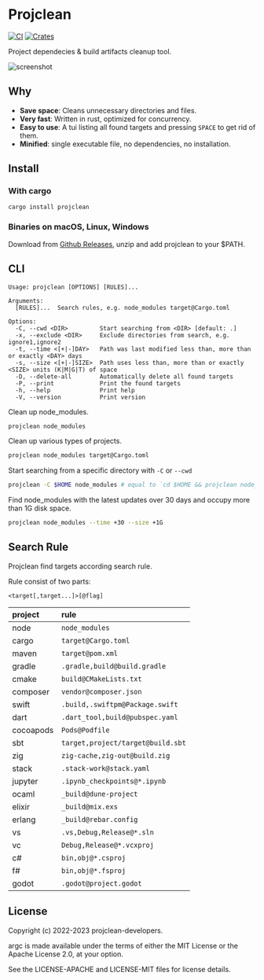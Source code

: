 # Projclean

[![CI](https://github.com/sigoden/projclean/actions/workflows/ci.yaml/badge.svg)](https://github.com/sigoden/projclean/actions/workflows/ci.yaml)
[![Crates](https://img.shields.io/crates/v/projclean.svg)](https://crates.io/crates/projclean)

Project dependecies & build artifacts cleanup tool.

![screenshot](https://github.com/sigoden/projclean/assets/4012553/a875c5f2-e87e-4b74-a48e-3636024d31eb)

## Why

- **Save space**: Cleans unnecessary directories and files.
- **Very fast**: Written in rust, optimized for concurrency.
- **Easy to use**: A tui listing all found targets and pressing `SPACE` to get rid of them.
- **Minified**: single executable file, no dependencies, no installation.

## Install

### With cargo

```
cargo install projclean
```

### Binaries on macOS, Linux, Windows

Download from [Github Releases](https://github.com/sigoden/projclean/releases), unzip and add projclean to your $PATH.

## CLI

```
Usage: projclean [OPTIONS] [RULES]...

Arguments:
  [RULES]...  Search rules, e.g. node_modules target@Cargo.toml

Options:
  -C, --cwd <DIR>         Start searching from <DIR> [default: .]
  -x, --exclude <DIR>     Exclude directories from search, e.g. ignore1,ignore2
  -t, --time <[+|-]DAY>   Path was last modified less than, more than or exactly <DAY> days
  -s, --size <[+|-]SIZE>  Path uses less than, more than or exactly <SIZE> units (K|M|G|T) of space
  -D, --delete-all        Automatically delete all found targets
  -P, --print             Print the found targets
  -h, --help              Print help
  -V, --version           Print version
```

Clean up node_modules.

```sh
projclean node_modules
```

Clean up various types of projects.

```sh
projclean node_modules target@Cargo.toml
```

Start searching from a specific directory with `-C` or `--cwd`

```sh
projclean -C $HOME node_modules # equal to `cd $HOME && projclean node_modules`
```

Find node_modules with the latest updates over 30 days and occupy more than 1G disk space.
```sh
projclean node_modules --time +30 --size +1G
```

## Search Rule

Projclean find targets according search rule.

Rule consist of two parts:

```
<target[,target...]>[@flag]
```

| project   | rule                              |
| :-------- | :-------------------------------- |
| node      | `node_modules`                    |
| cargo     | `target@Cargo.toml`               |
| maven     | `target@pom.xml`                  |
| gradle    | `.gradle,build@build.gradle`      |
| cmake     | `build@CMakeLists.txt`            |
| composer  | `vendor@composer.json`            |
| swift     | `.build,.swiftpm@Package.swift`   |
| dart      | `.dart_tool,build@pubspec.yaml`   |
| cocoapods | `Pods@Podfile`                    |
| sbt       | `target,project/target@build.sbt` |
| zig       | `zig-cache,zig-out@build.zig`     |
| stack     | `.stack-work@stack.yaml`          |
| jupyter   | `.ipynb_checkpoints@*.ipynb`      |
| ocaml     | `_build@dune-project`             |
| elixir    | `_build@mix.exs`                  |
| erlang    | `_build@rebar.config`             |
| vs        | `.vs,Debug,Release@*.sln`         |
| vc        | `Debug,Release@*.vcxproj`         |
| c#        | `bin,obj@*.csproj`                |
| f#        | `bin,obj@*.fsproj`                |
| godot     | `.godot@project.godot`            |

## License

Copyright (c) 2022-2023 projclean-developers.

argc is made available under the terms of either the MIT License or the Apache License 2.0, at your option.

See the LICENSE-APACHE and LICENSE-MIT files for license details.